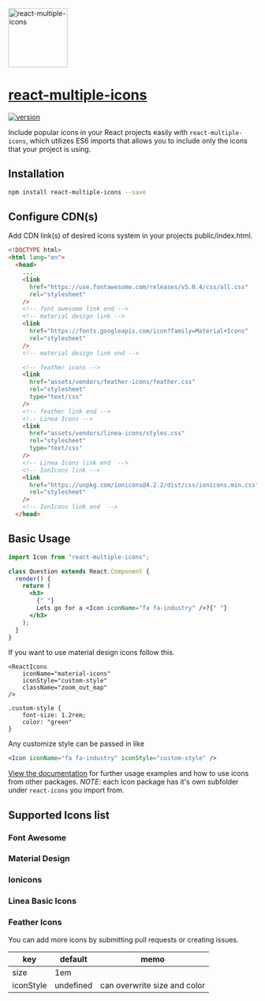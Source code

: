 <img src="https://img.techpowerup.org/190918/react-icon-logo.png" width="120" alt="react-multiple-icons">

# [react-multiple-icons](https://salmanmehmood.github.io/ReactIconsDocumentation/)

[![version](https://img.shields.io/badge/version-1.0.0-gree.svg)](https://www.npmjs.com/package/react-multiple-icons)

Include popular icons in your React projects easily with `react-multiple-icons`,
which utilizes ES6 imports that allows you to include only the icons that your project is using.

## Installation

```bash
npm install react-multiple-icons --save
```

## Configure CDN(s)

Add CDN link(s) of desired icons system in your projects public/index.html.

```html
<!DOCTYPE html>
<html lang="en">
  <head>
    ...
    <link
      href="https://use.fontawesome.com/releases/v5.0.4/css/all.css"
      rel="stylesheet"
    />
    <!-- font awesome link end -->
    <!-- material design link -->
    <link
      href="https://fonts.googleapis.com/icon?family=Material+Icons"
      rel="stylesheet"
    />
    <!-- material design link end -->

    <!-- feather icons -->
    <link
      href="assets/vendors/feather-icons/feather.css"
      rel="stylesheet"
      type="text/css"
    />
    <!-- feather link end -->
    <!-- Linea Icons -->
    <link
      href="assets/vendors/linea-icons/styles.css"
      rel="stylesheet"
      type="text/css"
    />
    <!-- Linea Icons link end  -->
    <!-- IonIcons link -->
    <link
      href="https://unpkg.com/ionicons@4.2.2/dist/css/ionicons.min.css"
      rel="stylesheet"
    />
    <!-- IonIcons link end  -->
  </head>
```

## Basic Usage

```jsx
import Icon from "react-multiple-icons";

class Question extends React.Component {
  render() {
    return (
      <h3>
        {" "}
        Lets go for a <Icon iconName="fa fa-industry" />?{" "}
      </h3>
    );
  }
}
```

If you want to use material design icons follow this.

```
<ReactIcons
    iconName="material-icons"
    iconStyle="custom-style"
    className="zoom_out_map"
/>
```

```
.custom-style {
	font-size: 1.2rem;
	color: "green"
}
```

Any customize style can be passed in like

```jsx
<Icon iconName="fa fa-industry" iconStyle="custom-style" />
```

[View the documentation](https://salmanmehmood.github.io/ReactIconsDocumentation/) for further usage examples and how to use icons from other packages.
_NOTE_: each Icon package has it's own subfolder under `react-icons` you import from.

## Supported Icons list

### Font Awesome

### Material Design

### Ionicons

### Linea Basic Icons

### Feather Icons

You can add more icons by submitting pull requests or creating issues.

| key       | default   | memo                         |
| --------- | --------- | ---------------------------- |
| size      | 1em       |
| iconStyle | undefined | can overwrite size and color |
